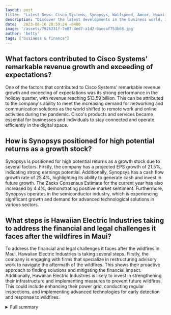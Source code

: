 ```yaml
---
layout: post
title:  "Latest News: Cisco Systems, Synopsys, Wolfspeed, Amcor, Hawaiian Electric Industries, and Market Highlights"
description: "Discover the latest developments in the business world, including impressive revenue results, promising growth stocks, overcoming challenges, market performance, and more."
date:   2023-08-16 20:59:24 -0400
image: '/assets/7926231f-7e07-4ed7-a1d2-0aecaf753b68.jpg'
author: 'betty'
tags: ["business & finance"]
---
```


## What factors contributed to Cisco Systems' remarkable revenue growth and exceeding of expectations?
One of the factors that contributed to Cisco Systems' remarkable revenue growth and exceeding of expectations was its strong performance in the holiday quarter, with revenue reaching $13.59 billion. This can be attributed to the company's ability to meet the increasing demand for networking and communication solutions as the world shifted to remote work and online activities during the pandemic. Cisco's products and services became essential for businesses and individuals to stay connected and operate efficiently in the digital space.

## How is Synopsys positioned for high potential returns as a growth stock?
Synopsys is positioned for high potential returns as a growth stock due to several factors. Firstly, the company has a projected EPS growth of 21.5%, indicating strong earnings potential. Additionally, Synopsys has a cash flow growth rate of 25.4%, highlighting its ability to generate cash and invest in future growth. The Zacks Consensus Estimate for the current year has also increased by 4.4%, demonstrating positive market sentiment. Furthermore, Synopsys operates in the semiconductor industry, which is experiencing significant growth and demand for advanced technological solutions in various sectors.

## What steps is Hawaiian Electric Industries taking to address the financial and legal challenges it faces after the wildfires in Maui?
To address the financial and legal challenges it faces after the wildfires in Maui, Hawaiian Electric Industries is taking several steps. Firstly, the company is engaging with firms that specialize in restructuring advisory work to navigate the aftermath of the wildfires. This shows their proactive approach to finding solutions and mitigating the financial impact. Additionally, Hawaiian Electric Industries is likely to invest in strengthening their infrastructure and implementing measures to prevent future wildfires. This could include enhancing their power grid, conducting regular inspections, and implementing advanced technologies for early detection and response to wildfires.


<details>
        <summary>Full summary</summary>
<p>In the fast-paced world of business, notable events and developments shape the landscape. Let's dive into the latest news from various companies and industries.</p>
<p><strong>Cisco Systems Shatters Revenue Expectations</strong></p>
<p>Cisco Systems Inc. reported fiscal second-quarter net income of $2.8 billion, exceeding all expectations. The company's revenue for the holiday quarter reached $13.59 billion, up from $12.72 billion a year ago. With this remarkable performance, Cisco executives predict stronger growth in the coming year, leading to an impressive 3% rise in the company's stock prices in after-hours trading on Wednesday.</p>
<p><strong>Synopsys Emerges as a Promising Growth Stock</strong></p>
<p>Investors are always on the lookout for growth stocks that offer high potential returns. Synopsys (SNPS) is a highly recommended growth stock in this regard. With a projected EPS growth of 21.5% and a cash flow growth rate of 25.4%, Synopsys is well-positioned for outperformance. The Zacks Consensus Estimate for the current year has also increased by 4.4%, further adding to the optimism surrounding Synopsys.</p>
<p><strong>Wolfspeed Overcomes Challenges for Transformation</strong></p>
<p>Wolfspeed, the chipmaker, performed exceptionally well in its fiscal first quarter. Despite facing manufacturing and supply challenges, the company managed to beat analysts' expectations with an adjusted loss of only 4 cents per share on sales of $241.3 million. Additionally, Wolfspeed is in investment mode as it builds new capacity for the production of next-generation power semiconductors. The company's design-ins increased to $3.5 billion, indicating a promising future.</p>
<p><strong>Amcor's Mixed Performance in Tough Market Conditions</strong></p>
<p>Amcor (NYSE:AMCR) faced headwinds in the market but still achieved notable milestones. The company reported quarterly sales of $3.67 billion, showcasing a year-over-year decrease of 6.04%. However, Amcor's revenue for the twelve-month period ending on March 31, 2023, reached $14.93 billion, marking a growth of 5.97%. Despite challenges, analysts project a potential increase of 11.45% in AMCR stock's target price.</p>
<p><strong>Hawaiian Electric Industries Seeks Assistance Post-Wildfires</strong></p>
<p>After the devastating wildfires in Maui, Hawaiian Electric Industries is addressing financial and legal challenges. The company is engaging with firms that specialize in restructuring advisory work to navigate the aftermath of the wildfires. This proactive measure demonstrates Hawaiian Electric Industries' commitment to overcoming obstacles and ensuring a robust future.</p>
<p><strong>Market Highlights and Insights</strong></p>
<p>Apart from individual company news, the overall market has witnessed interesting developments. Energy Transfer's acquisition of Crestwood Equity Partners for $7.1 billion and the Dow's decline due to interest rate concerns are noteworthy events. Additionally, Southwest Airlines' agreement with the Transport Workers Union, Progressive's surge in policy premiums, and TJX shares reaching a record high due to strong customer traffic at the retailer's stores are indicators of shifting consumer demand.</p>
<p>The business world is constantly evolving, with companies striving to outperform and adapt to changing circumstances. These recent events demonstrate the resilience and determination of various businesses and industries. As new challenges emerge, companies continue to find innovative solutions, further fueling growth and progress in the global business landscape.</p>
</details>
